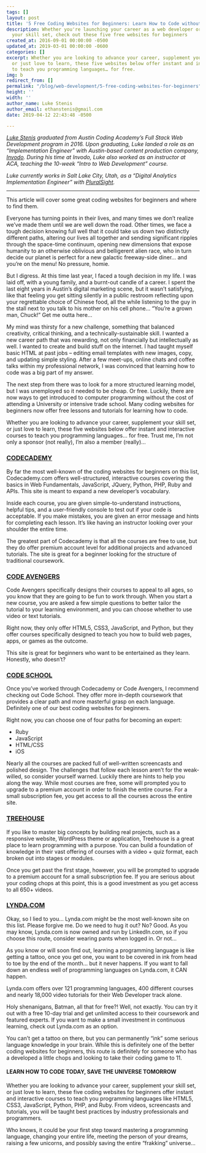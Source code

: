 ```yaml
---
tags: []
layout: post
title: '5 Free Coding Websites for Beginners: Learn How to Code without the Cost'
description: Whether you're launching your career as a web developer or supplementing
  your skill set, check out these five free websites for beginners
created_at: 2016-09-01 00:00:00 -0500
updated_at: 2019-03-01 00:00:00 -0600
categories: []
excerpt: Whether you are looking to advance your career, supplement your skill set,
  or just love to learn, these five websites below offer instant and interactive courses
  to teach you programming languages… for free.
img: b
redirect_from: []
permalink: "/blog/web-development/5-free-coding-websites-for-beginners"
height: ''
width: ''
author_name: Luke Stenis
author_email: ethanstenis@gmail.com
date: 2019-04-12 22:43:48 -0500

---
```

[_Luke Stenis_](https://www.linkedin.com/in/ethanstenis/) _graduated from Austin Coding Academy’s Full Stack Web Development program in 2016. Upon graduating, Luke landed a role as an “Implementation Engineer” with Austin-based content production company,_ [_Invodo_](https://www.invodo.com/)_. During his time at Invodo, Luke also worked as an instructor at ACA, teaching the 10-week “Intro to Web Development” course._

_Luke currently works in Salt Lake City, Utah, as a “Digital Analytics Implementation Engineer” with_ [_PluralSight_](https://www.pluralsight.com/)_._

***

This article will cover some great coding websites for beginners and where to find them.

Everyone has turning points in their lives, and many times we don’t realize we’ve made them until we are well down the road. Other times, we face a tough decision knowing full well that it could take us down two distinctly different paths, altering our lives all together and sending significant ripples through the space-time continuum, opening new dimensions that expose humanity to an otherwise oblivious and belligerent alien race, who in turn decide our planet is perfect for a new galactic freeway-side diner… and you’re on the menu! No pressure, homie.

But I digress. At this time last year, I faced a tough decision in my life. I was laid off, with a young family, and a burnt-out candle of a career. I spent the last eight years in Austin’s digital marketing scene, but it wasn’t satisfying, like that feeling you get sitting silently in a public restroom reflecting upon your regrettable choice of Chinese food, all the while listening to the guy in the stall next to you talk to his mother on his cell phone… “You’re a grown man, Chuck!” Get me outta here…

My mind was thirsty for a new challenge, something that balanced creativity, critical thinking, and a technically-sustainable skill. I wanted a new career path that was rewarding, not only financially but intellectually as well. I wanted to create and build stuff on the internet. I had taught myself basic HTML at past jobs – editing email templates with new images, copy, and updating simple styling. After a few meet-ups, online chats and coffee talks within my professional network, I was convinced that learning how to code was a big part of my answer.

The next step from there was to look for a more structured learning model, but I was unemployed so it needed to be cheap. Or free. Luckily, there are now ways to get introduced to computer programming without the cost of attending a University or intensive trade school. Many coding websites for beginners now offer free lessons and tutorials for learning how to code.

Whether you are looking to advance your career, supplement your skill set, or just love to learn, these five websites below offer instant and interactive courses to teach you programming languages… for free. Trust me, I’m not only a sponsor (not really), I’m also a member (really)…

### [CODECADEMY](https://www.codecademy.com/)

By far the most well-known of the coding websites for beginners on this list, Codecademy.com offers well-structured, interactive courses covering the basics in Web Fundamentals, JavaScript, JQuery, Python, PHP, Ruby and APIs. This site is meant to expand a new developer’s vocabulary.

Inside each course, you are given simple-to-understand instructions, helpful tips, and a user-friendly console to test out if your code is acceptable. If you make mistakes, you are given an error message and hints for completing each lesson. It’s like having an instructor looking over your shoulder the entire time.

The greatest part of Codecademy is that all the courses are free to use, but they do offer premium account level for additional projects and advanced tutorials. The site is great for a beginner looking for the structure of traditional coursework.

### [CODE AVENGERS](https://www.codeavengers.com/)

Code Avengers specifically designs their courses to appeal to all ages, so you know that they are going to be fun to work through. When you start a new course, you are asked a few simple questions to better tailor the tutorial to your learning environment, and you can choose whether to use video or text tutorials.

Right now, they only offer HTML5, CSS3, JavaScript, and Python, but they offer courses specifically designed to teach you how to build web pages, apps, or games as the outcome.

This site is great for beginners who want to be entertained as they learn. Honestly, who doesn’t?

### [CODE SCHOOL](https://www.codeschool.com/)

Once you’ve worked through Codecademy or Code Avengers, I recommend checking out Code School. They offer more in-depth coursework that provides a clear path and more masterful grasp on each language. Definitely one of our best coding websites for beginners.

Right now, you can choose one of four paths for becoming an expert:

* Ruby
* JavaScript
* HTML/CSS
* iOS

Nearly all the courses are packed full of well-written screencasts and polished design. The challenges that follow each lesson aren’t for the weak-willed, so consider yourself warned. Luckily there are hints to help you along the way. While most courses are free, some will prompted you to upgrade to a premium account in order to finish the entire course. For a small subscription fee, you get access to all the courses across the entire site.

### [TREEHOUSE](https://teamtreehouse.com/)

If you like to master big concepts by building real projects, such as a responsive website, WordPress theme or application, Treehouse is a great place to learn programming with a purpose. You can build a foundation of knowledge in their vast offering of courses with a video + quiz format, each broken out into stages or modules.

Once you get past the first stage, however, you will be prompted to upgrade to a premium account for a small subscription fee. If you are serious about your coding chops at this point, this is a good investment as you get access to all 650+ videos.

### [LYNDA.COM](http://www.lynda.com/)

Okay, so I lied to you… Lynda.com might be the most well-known site on this list. Please forgive me. Do we need to hug it out? No? Good. As you may know, Lynda.com is now owned and run by LinkedIn.com, so if you choose this route, consider wearing pants when logged in. Or not…

As you know or will soon find out, learning a programming language is like getting a tattoo, once you get one, you want to be covered in ink from head to toe by the end of the month… but it never happens. If you want to fall down an endless well of programming languages on Lynda.com, it CAN happen.

Lynda.com offers over 121 programming languages, 400 different courses and nearly 18,000 video tutorials for their Web Developer track alone.

Holy shenanigans, Batman, all that for free?! Well, not exactly. You can try it out with a free 10-day trial and get unlimited access to their coursework and featured experts. If you want to make a small investment in continuous learning, check out Lynda.com as an option.

You can’t get a tattoo on there, but you can permanently “ink” some serious language knowledge in your brain. While this is definitely one of the better coding websites for beginners, this route is definitely for someone who has a developed a little chops and looking to take their coding game to 11.

#### **LEARN HOW TO CODE TODAY, SAVE THE UNIVERSE TOMORROW**

Whether you are looking to advance your career, supplement your skill set, or just love to learn, these five coding websites for beginners offer instant and interactive courses to teach you programming languages like HTML5, CSS3, JavaScript, Python, PHP, and Ruby. From videos, screencasts and tutorials, you will be taught best practices by industry professionals and programmers.

Who knows, it could be your first step toward mastering a programming language, changing your entire life, meeting the person of your dreams, raising a few unicorns, and possibly saving the entire “frakking” universe…